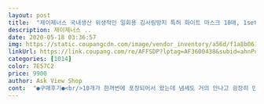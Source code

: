 ```yaml
---
layout: post 
title:  "제이제너스 국내생산 위생적인 일회용 김서림방지 특허 화이트 마스크 10매, 1set, 10매입" 
description: 제이제너스 ..
date: 2020-05-18 03:36:57 
img: https://static.coupangcdn.com/image/vendor_inventory/a56d/f1a8b061ded4e1e266e95013e65e4bdceebf0441e2dc80086788b6d3c497.jpg 
linkUrl: https://link.coupang.com/re/AFFSDP?lptag=AF3600438&subid=ahnPublicAsk&pageKey=1553330285&itemId=2656945111&vendorItemId=70645413262&traceid=V0-113-5a359f51229adda9 
categories: [1014] 
color: 7E57C2 
price: 9900 
author: Ask View Shop 
cont:  "●구매후기●<br/>10개가 한꺼번에 포장되어서 왔는데 냄세도 거의 안나고 굉장히 만족스런 품질이라서 주위 친구들한테 추천했습니다.<br/> 사이즈도 적당하고 좋아요.<br/><br/>마스크 10개 가 한번에 포장 되어 왔어요.<br/> 마스크 개별 포장 안되어 있으면 어떤가요.<br/> 지난번 마스크 대란때 생각하면 있는거 라도 감사하게 생각해야 지요.<br/> 그래도 kf 급은 아직도 비싸고 구하기 어렵네요.<br/>.<br/> 공적마스크도 kf 급을 못받아 본것 같아요.<br/>  랜덤 이고 그주에 못사는 날도 있고 그거 생각해서 마스크가 많이 남았지만 또 주문합니다.<br/> 가격은 많이 떨어져서 정말 좋네요! 더 떨어지길 희망해 봅니다.<br/> 그리고 마스크  코 부분 앞에 덮개? 가 있네요.<br/> 하루 착용하니 그 부분이 조금 간지럽지만 착용하는 데엔 지장 없이 잘 써요  가격을 좀더 아래로! ㅜㅜ 마스크값 ㅜㅜ흑흑.<br/>.<br/><br/>일단 공적마스크는 사용시 귀부분이 너무 아프고 불편하여 좀더 여유잇는 사이즈를 찾던중 넉넉해 보여 주문 했습니다<br/>확실이 진짜 착용시 너무 편하고 숨쉬기도 가볍습니다 귀가 전혀 안아파요 (저는 평범한 여성이고 얼굴이 작으신분들은 좀 크실수 있겟으나 저는 젤 중요시 여겻던 귀부분이 너무 편해서 딱맞지도 너무 크지도 않고 기분좋게 여유있음 딱 조아요 마스크에 신경이 안써져서 남자친구는 공적마스크나 일반적인 사이즈17.<br/>5 보다 확실히 좋다 합니다) 다만 kf94마스크가 아닌거에 비해 가격부분이 좀 잇지만 시국이 시국인지라 편하게 착용할수 있다는 점에 기분좋게 잘 사용합니다 수량은 확인안해봣지만 맞게 왓을거라 생각합니다^^<br/>" 
---
```

